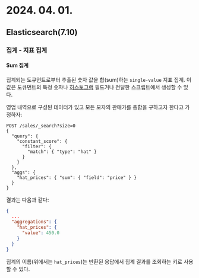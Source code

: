 # 2024. 04. 01.

## Elasticsearch(7.10)

### 집계 - 지표 집계

#### Sum 집계

집계되는 도큐먼트로부터 추출된 숫자 값을 합(sum)하는 `single-value` 지표 집계. 이 값은 도큐먼트의 특정 숫자나 [히스토그램][field-histogram] 필드거나 전달한 스크립트에서 생성할 수 있다.

영업 내역으로 구성된 데이터가 있고 모든 모자의 판매가를 총합을 구하고자 한다고 가정하자:

```http
POST /sales/_search?size=0
{
  "query": {
    "constant_score": {
      "filter": {
        "match": { "type": "hat" }
      }
    }
  },
  "aggs": {
    "hat_prices": { "sum": { "field": "price" } }
  }
}
```

결과는 다음과 같다:

```json
{
  ...
  "aggregations": {
    "hat_prices": {
      "value": 450.0
    }
  }
}
```

집계의 이름(위에서는 `hat_prices`)는 반환된 응답에서 집계 결과를 조회하는 키로 사용할 수 있다.



[field-histogram]: https://www.elastic.co/guide/en/elasticsearch/reference/7.10/histogram.html